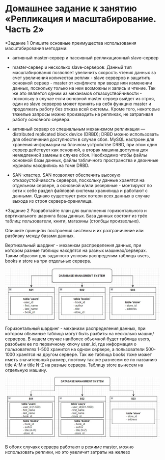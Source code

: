 # Домашнее задание к занятию «Репликация и масштабирование. Часть 2»
*Задание 1 Опишите основные преимущества использования масштабирования методами:

- активный master-сервер и пассивный репликационный slave-сервер

- master-сервер и несколько slave-серверов:
Данный тип масштабирования позволяет увеличить скорость чтения данных за счет увеличения количества реплик - slave серверов и защитить основной сервер - master от конфликта при вводе или изменении данных, поскольку только на нем возможны и запись и чтение.
Так же это является одним из механзмов отказоуствойчивости - поскольку в случае если основной master сервер выйдет из строя, один из slave серверов может принять на себя функцию master и продолжать работу без отказа всей системы. Кроме того, некоторые тяжелые запросы можно производить на репликах, не затрагивая работу основного сервера.  
  
- активный сервер со специальным механизмом репликации — distributed replicated block device (DRBD);
DRBD можно использовать для обеспечения доступности в случае сбоя. MySQL настроен для хранения информации на блочном устройстве DRBD, при этом один сервер действует как основной, а вторая машина доступна для немедленной замены в случае сбоя.
Необходимо чтобы файлы основной базы данных, файлы табличного пространства и двоичные журналы находились на томе DRBD.
  
- SAN-кластер.
SAN позволяет обеспечить высокую отказоустойчивость серверов, поскольку данные хранятся на отдельном сервере, а основной и/или резервные - монтируют по сети к себе раздел файловой системы хранилища и работают с данными.
Однако существует риск потери всех данных в случае выхода из строя сервера-хранилища.

*Задание 2 Разработайте план для выполнения горизонтального и вертикального шаринга базы данных. База данных состоит из трёх таблиц:
пользователи,
книги,
магазины (столбцы произвольно).

Опишите принципы построения системы и их разграничение или разбивку между базами данных.

Вертикальный шардинг - механизм распределения данных, при котором разные таблицы находятся на разных машинах/серверах.
Таким образом для заданного условия распределим таблицы users, books и store на три отдельных сервера.

![alt text](https://github.com/BOSe1337/replication2/blob/main/1.JPG)

Горизонтальный шардинг - механизм распределения данных, при котором обьемные таблица могут быть разбиты на несколько машин/серверов.
В нашем случае наиболее обьемной будет таблица users, разобьем ее по первичному ключу user_id, где информация о пользователях 1-500 хранится на одном сервере, а пользователи 500-1000 хранятся на другом сервере. Так же таблица books тоже может иметь значительный размер, поэтому так же разнесем ее по названию title A-M и title N-Z на разные сервера.
Таблицу store вынесем на отдельную машину.

![alt text](https://github.com/BOSe1337/replication2/blob/main/2.JPG)

В обоих случаях сервера работают в режиме master, можно использовать реплики, но это увеличит затраты на железо

